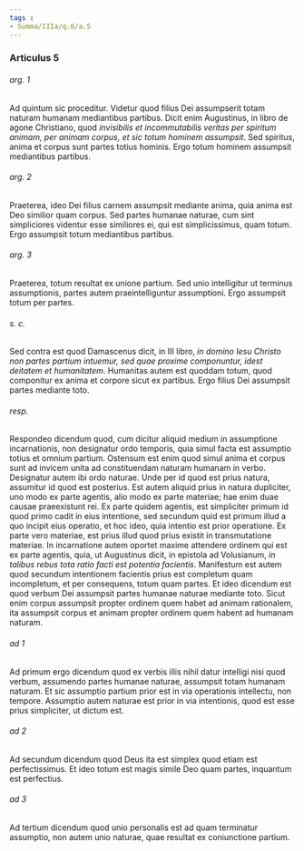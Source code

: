 ```yaml
---
tags : 
- Summa/IIIa/q.6/a.5
---
```


### Articulus 5

###### arg. 1
Ad quintum sic proceditur. Videtur quod filius Dei assumpserit totam naturam humanam mediantibus partibus. Dicit enim Augustinus, in libro de agone Christiano, quod *invisibilis et incommutabilis veritas per spiritum animam, per animam corpus, et sic totum hominem assumpsit*. Sed spiritus, anima et corpus sunt partes totius hominis. Ergo totum hominem assumpsit mediantibus partibus.

###### arg. 2
Praeterea, ideo Dei filius carnem assumpsit mediante anima, quia anima est Deo similior quam corpus. Sed partes humanae naturae, cum sint simpliciores videntur esse similiores ei, qui est simplicissimus, quam totum. Ergo assumpsit totum mediantibus partibus.

###### arg. 3
Praeterea, totum resultat ex unione partium. Sed unio intelligitur ut terminus assumptionis, partes autem praeintelliguntur assumptioni. Ergo assumpsit totum per partes.

###### s. c.
Sed contra est quod Damascenus dicit, in III libro, *in domino Iesu Christo non partes partium intuemur, sed quae proxime componuntur, idest deitatem et humanitatem*. Humanitas autem est quoddam totum, quod componitur ex anima et corpore sicut ex partibus. Ergo filius Dei assumpsit partes mediante toto.

###### resp.
Respondeo dicendum quod, cum dicitur aliquid medium in assumptione incarnationis, non designatur ordo temporis, quia simul facta est assumptio totius et omnium partium. Ostensum est enim quod simul anima et corpus sunt ad invicem unita ad constituendam naturam humanam in verbo. Designatur autem ibi ordo naturae. Unde per id quod est prius natura, assumitur id quod est posterius. Est autem aliquid prius in natura dupliciter, uno modo ex parte agentis, alio modo ex parte materiae; hae enim duae causae praeexistunt rei. Ex parte quidem agentis, est simpliciter primum id quod primo cadit in eius intentione, sed secundum quid est primum illud a quo incipit eius operatio, et hoc ideo, quia intentio est prior operatione. Ex parte vero materiae, est prius illud quod prius existit in transmutatione materiae. In incarnatione autem oportet maxime attendere ordinem qui est ex parte agentis, quia, ut Augustinus dicit, in epistola ad Volusianum, *in talibus rebus tota ratio facti est potentia facientis*. Manifestum est autem quod secundum intentionem facientis prius est completum quam incompletum, et per consequens, totum quam partes. Et ideo dicendum est quod verbum Dei assumpsit partes humanae naturae mediante toto. Sicut enim corpus assumpsit propter ordinem quem habet ad animam rationalem, ita assumpsit corpus et animam propter ordinem quem habent ad humanam naturam.

###### ad 1
Ad primum ergo dicendum quod ex verbis illis nihil datur intelligi nisi quod verbum, assumendo partes humanae naturae, assumpsit totam humanam naturam. Et sic assumptio partium prior est in via operationis intellectu, non tempore. Assumptio autem naturae est prior in via intentionis, quod est esse prius simpliciter, ut dictum est.

###### ad 2
Ad secundum dicendum quod Deus ita est simplex quod etiam est perfectissimus. Et ideo totum est magis simile Deo quam partes, inquantum est perfectius.

###### ad 3
Ad tertium dicendum quod unio personalis est ad quam terminatur assumptio, non autem unio naturae, quae resultat ex coniunctione partium.

